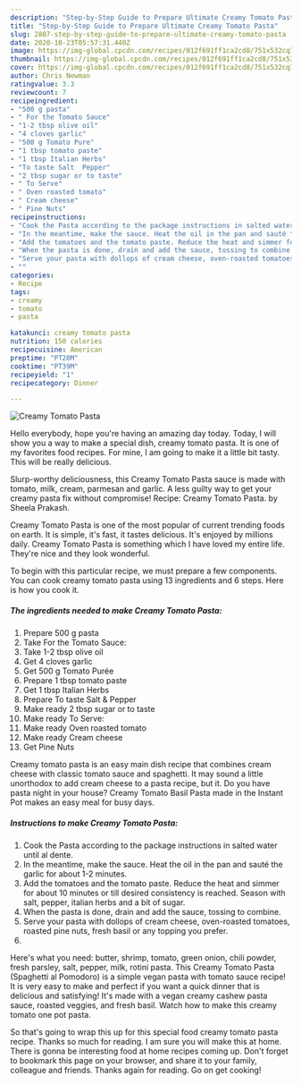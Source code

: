 ```yaml
---
description: "Step-by-Step Guide to Prepare Ultimate Creamy Tomato Pasta"
title: "Step-by-Step Guide to Prepare Ultimate Creamy Tomato Pasta"
slug: 2807-step-by-step-guide-to-prepare-ultimate-creamy-tomato-pasta
date: 2020-10-23T05:57:31.440Z
image: https://img-global.cpcdn.com/recipes/012f691ff1ca2cd8/751x532cq70/creamy-tomato-pasta-recipe-main-photo.jpg
thumbnail: https://img-global.cpcdn.com/recipes/012f691ff1ca2cd8/751x532cq70/creamy-tomato-pasta-recipe-main-photo.jpg
cover: https://img-global.cpcdn.com/recipes/012f691ff1ca2cd8/751x532cq70/creamy-tomato-pasta-recipe-main-photo.jpg
author: Chris Newman
ratingvalue: 3.3
reviewcount: 7
recipeingredient:
- "500 g pasta"
- " For the Tomato Sauce"
- "1-2 tbsp olive oil"
- "4 cloves garlic"
- "500 g Tomato Pure"
- "1 tbsp tomato paste"
- "1 tbsp Italian Herbs"
- "To taste Salt  Pepper"
- "2 tbsp sugar or to taste"
- " To Serve"
- " Oven roasted tomato"
- " Cream cheese"
- " Pine Nuts"
recipeinstructions:
- "Cook the Pasta according to the package instructions in salted water until al dente."
- "In the meantime, make the sauce. Heat the oil in the pan and sauté the garlic for about 1-2 minutes."
- "Add the tomatoes and the tomato paste. Reduce the heat and simmer for about 10 minutes or till desired consistency is reached. Season with salt, pepper, italian herbs and a bit of sugar."
- "When the pasta is done, drain and add the sauce, tossing to combine."
- "Serve your pasta with dollops of cream cheese, oven-roasted tomatoes, roasted pine nuts, fresh basil or any topping you prefer."
- ""
categories:
- Recipe
tags:
- creamy
- tomato
- pasta

katakunci: creamy tomato pasta 
nutrition: 150 calories
recipecuisine: American
preptime: "PT20M"
cooktime: "PT39M"
recipeyield: "1"
recipecategory: Dinner

---
```



![Creamy Tomato Pasta](https://img-global.cpcdn.com/recipes/012f691ff1ca2cd8/751x532cq70/creamy-tomato-pasta-recipe-main-photo.jpg)

Hello everybody, hope you're having an amazing day today. Today, I will show you a way to make a special dish, creamy tomato pasta. It is one of my favorites food recipes. For mine, I am going to make it a little bit tasty. This will be really delicious.

Slurp-worthy deliciousness, this Creamy Tomato Pasta sauce is made with tomato, milk, cream, parmesan and garlic. A less guilty way to get your creamy pasta fix without compromise! Recipe: Creamy Tomato Pasta. by Sheela Prakash.

Creamy Tomato Pasta is one of the most popular of current trending foods on earth. It is simple, it's fast, it tastes delicious. It's enjoyed by millions daily. Creamy Tomato Pasta is something which I have loved my entire life. They're nice and they look wonderful.


To begin with this particular recipe, we must prepare a few components. You can cook creamy tomato pasta using 13 ingredients and 6 steps. Here is how you cook it.

<!--inarticleads1-->

##### The ingredients needed to make Creamy Tomato Pasta:

1. Prepare 500 g pasta
1. Take  For the Tomato Sauce:
1. Take 1-2 tbsp olive oil
1. Get 4 cloves garlic
1. Get 500 g Tomato Purée
1. Prepare 1 tbsp tomato paste
1. Get 1 tbsp Italian Herbs
1. Prepare To taste Salt &amp; Pepper
1. Make ready 2 tbsp sugar or to taste
1. Make ready  To Serve:
1. Make ready  Oven roasted tomato
1. Make ready  Cream cheese
1. Get  Pine Nuts


Creamy tomato pasta is an easy main dish recipe that combines cream cheese with classic tomato sauce and spaghetti. It may sound a little unorthodox to add cream cheese to a pasta recipe, but it. Do you have pasta night in your house? Creamy Tomato Basil Pasta made in the Instant Pot makes an easy meal for busy days. 

<!--inarticleads2-->

##### Instructions to make Creamy Tomato Pasta:

1. Cook the Pasta according to the package instructions in salted water until al dente.
1. In the meantime, make the sauce. Heat the oil in the pan and sauté the garlic for about 1-2 minutes.
1. Add the tomatoes and the tomato paste. Reduce the heat and simmer for about 10 minutes or till desired consistency is reached. Season with salt, pepper, italian herbs and a bit of sugar.
1. When the pasta is done, drain and add the sauce, tossing to combine.
1. Serve your pasta with dollops of cream cheese, oven-roasted tomatoes, roasted pine nuts, fresh basil or any topping you prefer.
1. 


Here&#39;s what you need: butter, shrimp, tomato, green onion, chili powder, fresh parsley, salt, pepper, milk, rotini pasta. This Creamy Tomato Pasta (Spaghetti al Pomodoro) is a simple vegan pasta with tomato sauce recipe! It is very easy to make and perfect if you want a quick dinner that is delicious and satisfying! It&#39;s made with a vegan creamy cashew pasta sauce, roasted veggies, and fresh basil. Watch how to make this creamy tomato one pot pasta. 

So that's going to wrap this up for this special food creamy tomato pasta recipe. Thanks so much for reading. I am sure you will make this at home. There is gonna be interesting food at home recipes coming up. Don't forget to bookmark this page on your browser, and share it to your family, colleague and friends. Thanks again for reading. Go on get cooking!
